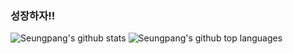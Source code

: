 ### 성장하자!!
![Seungpang's github stats](https://github-readme-stats.vercel.app/api?username=Seungpang&show_icons=true&theme=merko)
![Seungpang's github top languages](https://github-readme-stats.vercel.app/api/top-langs/?username=seungpang)
